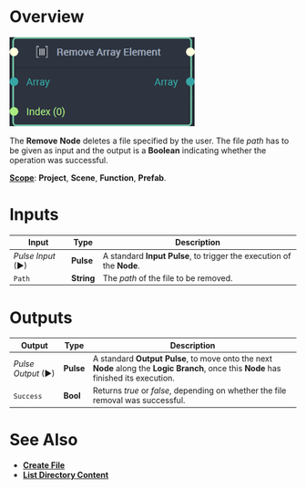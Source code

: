 # Overview

![The Remove Node.](../../.gitbook/assets/removearrayelementnode20241.png)

The **Remove** **Node** deletes a file specified by the user. The file _path_ has to be given as input and the output is a **Boolean** indicating whether the operation was successful.

[**Scope**](../overview.md#scopes): **Project**, **Scene**, **Function**, **Prefab**.

# Inputs

|Input|Type|Description|
|---|---|---|
|*Pulse Input* (►)|**Pulse**|A standard **Input Pulse**, to trigger the execution of the **Node**.|
| `Path` | **String** | The _path_ of the file to be removed. |

# Outputs

|Output|Type|Description|
|---|---|---|
|*Pulse Output* (►)|**Pulse**|A standard **Output Pulse**, to move onto the next **Node** along the **Logic Branch**, once this **Node** has finished its execution.|
| `Success` | **Bool** | Returns _true_ or _false_, depending on whether the file removal was successful. |

# See Also


* [**Create File**](createfile.md)
* [**List Directory Content**](listdirectorycontent.md)



